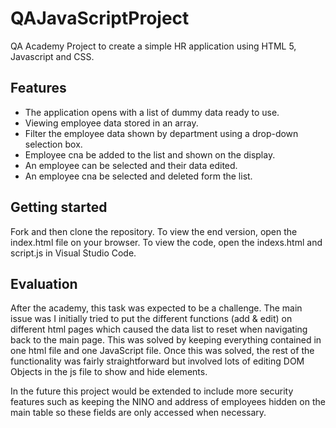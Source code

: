 # QAJavaScriptProject

QA Academy Project to create a simple HR application using HTML 5, Javascript and CSS. 

## Features
* The application opens with a list of dummy data ready to use.
* Viewing employee data stored in an array.
* Filter the employee data shown by department using a drop-down selection box.
* Employee cna be added to the list and shown on the display.
* An employee can be selected and their data edited.
* An employee cna be selected and deleted form the list.

## Getting started
Fork and then clone the repository. To view the end version, open the index.html file on your browser. To view the code, open the indexs.html and script.js in Visual Studio Code.

## Evaluation
After the academy, this task was expected to be a challenge. The main issue was I initially tried to put the different functions (add & edit) on different html pages which caused the data list to reset when navigating back to the main page. This was solved by keeping everything contained in one html file and one JavaScript file. Once this was solved, the rest of the functionality was fairly straightforward but involved lots of editing DOM Objects in the js file to show and hide elements.

In the future this project would be extended to include more security features such as keeping the NINO and address of employees hidden on the main table so these fields are only accessed when necessary.

